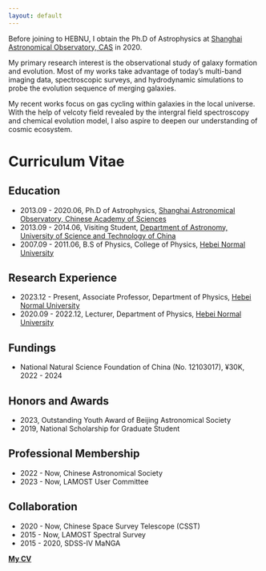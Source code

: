 ```yaml
---
layout: default
---
```


Before joining to HEBNU, I obtain the Ph.D of Astrophysics at [Shanghai Astronomical Observatory, CAS](http://www.shao.ac.cn/) in 2020. 

My primary research interest is the observational study of galaxy formation and evolution. Most of my works take advantage of today’s multi-band imaging data, spectroscopic surveys, and hydrodynamic simulations to probe the evolution sequence of merging galaxies.

 My recent works focus on gas cycling within galaxies in the local universe. With the help of velcoty field revealed by the intergral field spectroscopy and chemical evolution model, I also aspire to deepen our understanding of cosmic ecosystem. 

# Curriculum Vitae

## Education

* 2013.09 - 2020.06, Ph.D of Astrophysics, [Shanghai Astronomical Observatory, Chinese Academy of Sciences](http://www.shao.ac.cn/)
* 2013.09 - 2014.06, Visiting Student, [Department of Astronomy, University of Science and Technology of China](https://astro.ustc.edu.cn/)
* 2007.09 - 2011.06, B.S of Physics, College of Physics, [Hebei Normal University](http://www.hebtu.edu.cn/)

## Research Experience

* 2023.12 - Present, Associate Professor, Department of Physics, [Hebei Normal University](http://www.hebtu.edu.cn/)
* 2020.09 - 2022.12, Lecturer, Department of Physics, [Hebei Normal University](http://www.hebtu.edu.cn/)

## Fundings

* National Natural Science Foundation of China (No. 12103017), ¥30K, 2022 - 2024

## Honors and Awards

* 2023, Outstanding Youth Award of Beijing Astronomical Society
* 2019, National Scholarship for Graduate Student

## Professional Membership

* 2022 - Now, Chinese Astronomical Society
* 2023 - Now, LAMOST User Committee

## Collaboration

* 2020 - Now, Chinese Space Survey Telescope (CSST)
* 2015 - Now, LAMOST Spectral Survey
* 2015 - 2020, SDSS-IV MaNGA

**[My CV]()**